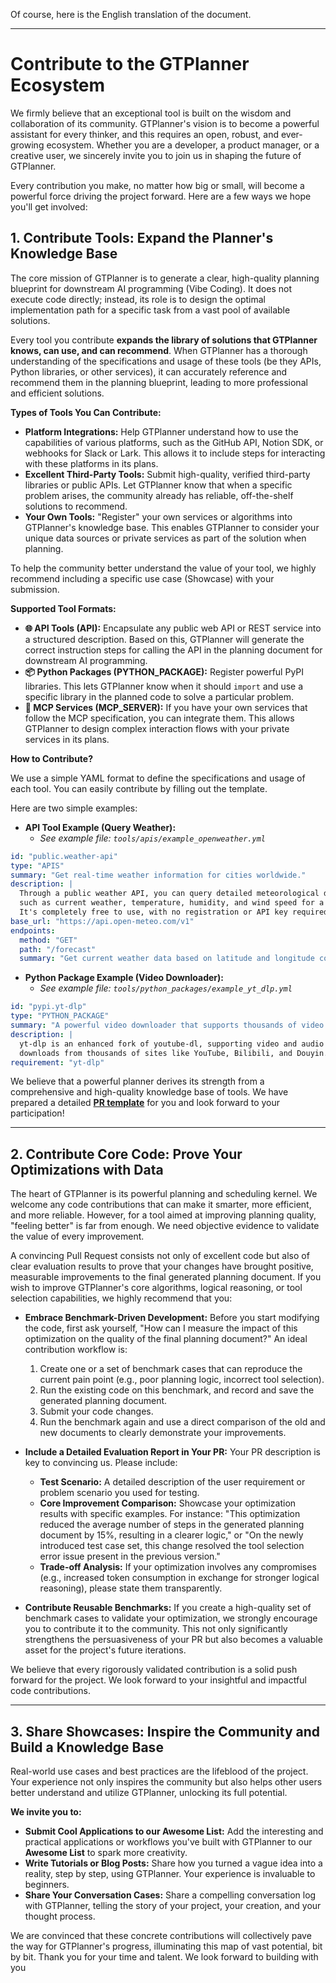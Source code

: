 Of course, here is the English translation of the document.

***

# Contribute to the GTPlanner Ecosystem

We firmly believe that an exceptional tool is built on the wisdom and collaboration of its community. GTPlanner's vision is to become a powerful assistant for every thinker, and this requires an open, robust, and ever-growing ecosystem. Whether you are a developer, a product manager, or a creative user, we sincerely invite you to join us in shaping the future of GTPlanner.

Every contribution you make, no matter how big or small, will become a powerful force driving the project forward. Here are a few ways we hope you'll get involved:

## 1. Contribute Tools: Expand the Planner's Knowledge Base

The core mission of GTPlanner is to generate a clear, high-quality planning blueprint for downstream AI programming (Vibe Coding). It does not execute code directly; instead, its role is to design the optimal implementation path for a specific task from a vast pool of available solutions.

Every tool you contribute **expands the library of solutions that GTPlanner knows, can use, and can recommend**. When GTPlanner has a thorough understanding of the specifications and usage of these tools (be they APIs, Python libraries, or other services), it can accurately reference and recommend them in the planning blueprint, leading to more professional and efficient solutions.

**Types of Tools You Can Contribute:**

*   **Platform Integrations:** Help GTPlanner understand how to use the capabilities of various platforms, such as the GitHub API, Notion SDK, or webhooks for Slack or Lark. This allows it to include steps for interacting with these platforms in its plans.
*   **Excellent Third-Party Tools:** Submit high-quality, verified third-party libraries or public APIs. Let GTPlanner know that when a specific problem arises, the community already has reliable, off-the-shelf solutions to recommend.
*   **Your Own Tools:** "Register" your own services or algorithms into GTPlanner's knowledge base. This enables GTPlanner to consider your unique data sources or private services as part of the solution when planning.

To help the community better understand the value of your tool, we highly recommend including a specific use case (Showcase) with your submission.

**Supported Tool Formats:**

*   **🌐 API Tools (API):** Encapsulate any public web API or REST service into a structured description. Based on this, GTPlanner will generate the correct instruction steps for calling the API in the planning document for downstream AI programming.
*   **📦 Python Packages (PYTHON_PACKAGE):** Register powerful PyPI libraries. This lets GTPlanner know when it should `import` and use a specific library in the planned code to solve a particular problem.
*   **🔌 MCP Services (MCP_SERVER):** If you have your own services that follow the MCP specification, you can integrate them. This allows GTPlanner to design complex interaction flows with your private services in its plans.

**How to Contribute?**

We use a simple YAML format to define the specifications and usage of each tool. You can easily contribute by filling out the template.

Here are two simple examples:

*   **API Tool Example (Query Weather):**
    *   *See example file: `tools/apis/example_openweather.yml`*
```yaml
id: "public.weather-api" 
type: "APIS" 
summary: "Get real-time weather information for cities worldwide." 
description: |   
  Through a public weather API, you can query detailed meteorological data 
  such as current weather, temperature, humidity, and wind speed for a specified city. 
  It's completely free to use, with no registration or API key required. 
base_url: "https://api.open-meteo.com/v1" 
endpoints:   
  method: "GET"     
  path: "/forecast"    
  summary: "Get current weather data based on latitude and longitude coordinates"
```

*   **Python Package Example (Video Downloader):**
    *   *See example file: `tools/python_packages/example_yt_dlp.yml`*
```yaml
id: "pypi.yt-dlp"
type: "PYTHON_PACKAGE"
summary: "A powerful video downloader that supports thousands of video sites."
description: |
  yt-dlp is an enhanced fork of youtube-dl, supporting video and audio 
  downloads from thousands of sites like YouTube, Bilibili, and Douyin.
requirement: "yt-dlp"
```

We believe that a powerful planner derives its strength from a comprehensive and high-quality knowledge base of tools. We have prepared a detailed **[PR template](.github/PULL_REQUEST_TEMPLATE/README.md)** for you and look forward to your participation!

---

## 2. Contribute Core Code: Prove Your Optimizations with Data

The heart of GTPlanner is its powerful planning and scheduling kernel. We welcome any code contributions that can make it smarter, more efficient, and more reliable. However, for a tool aimed at improving planning quality, "feeling better" is far from enough. We need objective evidence to validate the value of every improvement.

A convincing Pull Request consists not only of excellent code but also of clear evaluation results to prove that your changes have brought positive, measurable improvements to the final generated planning document. If you wish to improve GTPlanner's core algorithms, logical reasoning, or tool selection capabilities, we highly recommend that you:

*   **Embrace Benchmark-Driven Development:**
    Before you start modifying the code, first ask yourself, "How can I measure the impact of this optimization on the quality of the final planning document?" An ideal contribution workflow is:
    1.  Create one or a set of benchmark cases that can reproduce the current pain point (e.g., poor planning logic, incorrect tool selection).
    2.  Run the existing code on this benchmark, and record and save the generated planning document.
    3.  Submit your code changes.
    4.  Run the benchmark again and use a direct comparison of the old and new documents to clearly demonstrate your improvements.

*   **Include a Detailed Evaluation Report in Your PR:**
    Your PR description is key to convincing us. Please include:
    *   **Test Scenario:** A detailed description of the user requirement or problem scenario you used for testing.
    *   **Core Improvement Comparison:** Showcase your optimization results with specific examples. For instance: "This optimization reduced the average number of steps in the generated planning document by 15%, resulting in a clearer logic," or "On the newly introduced test case set, this change resolved the tool selection error issue present in the previous version."
    *   **Trade-off Analysis:** If your optimization involves any compromises (e.g., increased token consumption in exchange for stronger logical reasoning), please state them transparently.

*   **Contribute Reusable Benchmarks:**
    If you create a high-quality set of benchmark cases to validate your optimization, we strongly encourage you to contribute it to the community. This not only significantly strengthens the persuasiveness of your PR but also becomes a valuable asset for the project's future iterations.

We believe that every rigorously validated contribution is a solid push forward for the project. We look forward to your insightful and impactful code contributions.

---

## 3. Share Showcases: Inspire the Community and Build a Knowledge Base

Real-world use cases and best practices are the lifeblood of the project. Your experience not only inspires the community but also helps other users better understand and utilize GTPlanner, unlocking its full potential.

**We invite you to:**

*   **Submit Cool Applications to our Awesome List:** Add the interesting and practical applications or workflows you've built with GTPlanner to our **Awesome List** to spark more creativity.
*   **Write Tutorials or Blog Posts:** Share how you turned a vague idea into a reality, step by step, using GTPlanner. Your experience is invaluable to beginners.
*   **Share Your Conversation Cases:** Share a compelling conversation log with GTPlanner, telling the story of your project, your creation, and your thought process.

We are convinced that these concrete contributions will collectively pave the way for GTPlanner's progress, illuminating this map of vast potential, bit by bit. Thank you for your time and talent. We look forward to building with you